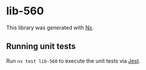 # lib-560

This library was generated with [Nx](https://nx.dev).

## Running unit tests

Run `nx test lib-560` to execute the unit tests via [Jest](https://jestjs.io).
